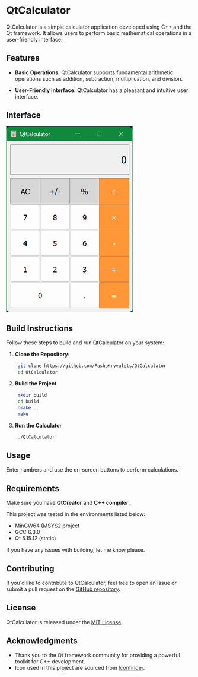 # QtCalculator

QtCalculator is a simple calculator application developed using C++ and the Qt framework. It allows users to perform basic mathematical operations in a user-friendly interface.

## Features

- **Basic Operations:** QtCalculator supports fundamental arithmetic operations such as addition, subtraction, multiplication, and division.

- **User-Friendly Interface:** QtCalculator has a pleasant and intuitive user interface.

## Interface

![QtCalculator Screenshot](QtCalculatorscreenshot.png)

## Build Instructions

Follow these steps to build and run QtCalculator on your system:

1. **Clone the Repository:**
   ```bash
    git clone https://github.com/PashaKryvulets/QtCalculator
    cd QtCalculator
   ```

2. **Build the Project**
   ```bash
    mkdir build
    cd build
    qmake ..
    make
   ```

3. **Run the Calculator**
   ```bash
    ./QtCalculator
   ```

## Usage
Enter numbers and use the on-screen buttons to perform calculations.

## Requirements
Make sure you have **QtCreator** and **C++ compiler**.

This project was tested in the environments listed below:

- MinGW64 (MSYS2 project
- GCC 6.3.0
- Qt 5.15.12 (static)

If you have any issues with building, let me know please.

## Contributing

If you'd like to contribute to QtCalculator, feel free to open an issue or submit a pull request on the [GitHub repository](https://github.com/PashaKryvulets/QtCalculator).

## License

QtCalculator is released under the [MIT License](LICENSE).

## Acknowledgments
- Thank you to the Qt framework community for providing a powerful toolkit for C++ development.
- Icon used in this project are sourced from [Iconfinder](https://en.m.wikipedia.org/wiki/File:GNOME_Calculator_icon_2021.svg).
